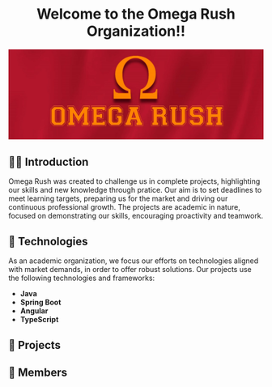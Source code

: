<h1 align="center">Welcome to the Omega Rush Organization!!</h1>

<img src="https://github.com/Omega-Rush/.github/blob/main/profile/materials/img/CapaOmegaRush.jpg" alt="Imagem capa da organização Omega Rush">

<h2>🙋‍♀️ Introduction</h2>
<p>Omega Rush was created to challenge us in complete projects, highlighting our skills and new knowledge through pratice. Our aim is to set deadlines to meet learning targets, preparing us for the market and driving our continuous professional growth. The projects are academic in nature, focused on demonstrating our skills, encouraging proactivity and teamwork.</p>

<h2>🤖 Technologies</h2>
<p>As an academic organization, we focus our efforts on technologies aligned with market demands, in order to offer robust solutions. Our projects use the following technologies and frameworks:</p>
<ul>
  <li><strong>Java</strong></li>
  <li><strong>Spring Boot</strong></li>
  <li><strong>Angular</strong></li>
  <li><strong>TypeScript</strong></li>
</ul>

<h2>🚀 Projects</h2>
<h2>👤 Members</h2>

